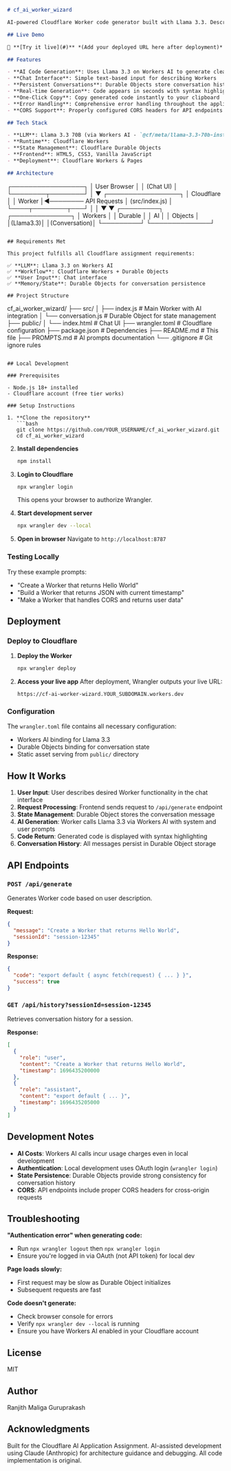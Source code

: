 ```markdown
# cf_ai_worker_wizard

AI-powered Cloudflare Worker code generator built with Llama 3.3. Describe what you want in natural language and get production-ready Worker code instantly.

## Live Demo

🚀 **[Try it live](#)** *(Add your deployed URL here after deployment)*

## Features

- **AI Code Generation**: Uses Llama 3.3 on Workers AI to generate clean, working Cloudflare Worker code
- **Chat Interface**: Simple text-based input for describing Workers
- **Persistent Conversations**: Durable Objects store conversation history across sessions
- **Real-time Generation**: Code appears in seconds with syntax highlighting
- **One-Click Copy**: Copy generated code instantly to your clipboard
- **Error Handling**: Comprehensive error handling throughout the application
- **CORS Support**: Properly configured CORS headers for API endpoints

## Tech Stack

- **LLM**: Llama 3.3 70B (via Workers AI - `@cf/meta/llama-3.3-70b-instruct-fp8-fast`)
- **Runtime**: Cloudflare Workers
- **State Management**: Cloudflare Durable Objects
- **Frontend**: HTML5, CSS3, Vanilla JavaScript
- **Deployment**: Cloudflare Workers & Pages

## Architecture

```
┌─────────────────┐
│   User Browser  │
│  (Chat UI)      │
└────────┬────────┘
         │
         ▼
┌─────────────────┐
│ Cloudflare      │
│ Worker          │◄──────── API Requests
│ (src/index.js)  │
└────┬────────┬───┘
     │        │
     ▼        ▼
┌─────────┐ ┌──────────────┐
│ Workers │ │   Durable    │
│   AI    │ │   Objects    │
│(Llama3.3)│ │(Conversation)│
└─────────┘ └──────────────┘
```

## Requirements Met

This project fulfills all Cloudflare assignment requirements:

✅ **LLM**: Llama 3.3 on Workers AI  
✅ **Workflow**: Cloudflare Workers + Durable Objects  
✅ **User Input**: Chat interface  
✅ **Memory/State**: Durable Objects for conversation persistence  

## Project Structure

```
cf_ai_worker_wizard/
├── src/
│   ├── index.js           # Main Worker with AI integration
│   └── conversation.js    # Durable Object for state management
├── public/
│   └── index.html         # Chat UI
├── wrangler.toml          # Cloudflare configuration
├── package.json           # Dependencies
├── README.md              # This file
├── PROMPTS.md             # AI prompts documentation
└── .gitignore             # Git ignore rules
```

## Local Development

### Prerequisites

- Node.js 18+ installed
- Cloudflare account (free tier works)

### Setup Instructions

1. **Clone the repository**
   ```bash
   git clone https://github.com/YOUR_USERNAME/cf_ai_worker_wizard.git
   cd cf_ai_worker_wizard
   ```

2. **Install dependencies**
   ```bash
   npm install
   ```

3. **Login to Cloudflare**
   ```bash
   npx wrangler login
   ```
   This opens your browser to authorize Wrangler.

4. **Start development server**
   ```bash
   npx wrangler dev --local
   ```

5. **Open in browser**
   Navigate to `http://localhost:8787`

### Testing Locally

Try these example prompts:
- "Create a Worker that returns Hello World"
- "Build a Worker that returns JSON with current timestamp"
- "Make a Worker that handles CORS and returns user data"

## Deployment

### Deploy to Cloudflare

1. **Deploy the Worker**
   ```bash
   npx wrangler deploy
   ```

2. **Access your live app**
   After deployment, Wrangler outputs your live URL:
   ```
   https://cf-ai-worker-wizard.YOUR_SUBDOMAIN.workers.dev
   ```

### Configuration

The `wrangler.toml` file contains all necessary configuration:
- Workers AI binding for Llama 3.3
- Durable Objects binding for conversation state
- Static asset serving from `public/` directory

## How It Works

1. **User Input**: User describes desired Worker functionality in the chat interface
2. **Request Processing**: Frontend sends request to `/api/generate` endpoint
3. **State Management**: Durable Object stores the conversation message
4. **AI Generation**: Worker calls Llama 3.3 via Workers AI with system and user prompts
5. **Code Return**: Generated code is displayed with syntax highlighting
6. **Conversation History**: All messages persist in Durable Object storage

## API Endpoints

### `POST /api/generate`
Generates Worker code based on user description.

**Request:**
```json
{
  "message": "Create a Worker that returns Hello World",
  "sessionId": "session-12345"
}
```

**Response:**
```json
{
  "code": "export default { async fetch(request) { ... } }",
  "success": true
}
```

### `GET /api/history?sessionId=session-12345`
Retrieves conversation history for a session.

**Response:**
```json
[
  {
    "role": "user",
    "content": "Create a Worker that returns Hello World",
    "timestamp": 1696435200000
  },
  {
    "role": "assistant",
    "content": "export default { ... }",
    "timestamp": 1696435205000
  }
]
```

## Development Notes

- **AI Costs**: Workers AI calls incur usage charges even in local development
- **Authentication**: Local development uses OAuth login (`wrangler login`)
- **State Persistence**: Durable Objects provide strong consistency for conversation history
- **CORS**: API endpoints include proper CORS headers for cross-origin requests

## Troubleshooting

**"Authentication error" when generating code:**
- Run `npx wrangler logout` then `npx wrangler login`
- Ensure you're logged in via OAuth (not API token) for local dev

**Page loads slowly:**
- First request may be slow as Durable Object initializes
- Subsequent requests are fast

**Code doesn't generate:**
- Check browser console for errors
- Verify `npx wrangler dev --local` is running
- Ensure you have Workers AI enabled in your Cloudflare account

## License

MIT

## Author

Ranjith Maliga Guruprakash

## Acknowledgments

Built for the Cloudflare AI Application Assignment. AI-assisted development using Claude (Anthropic) for architecture guidance and debugging. All code implementation is original.
```